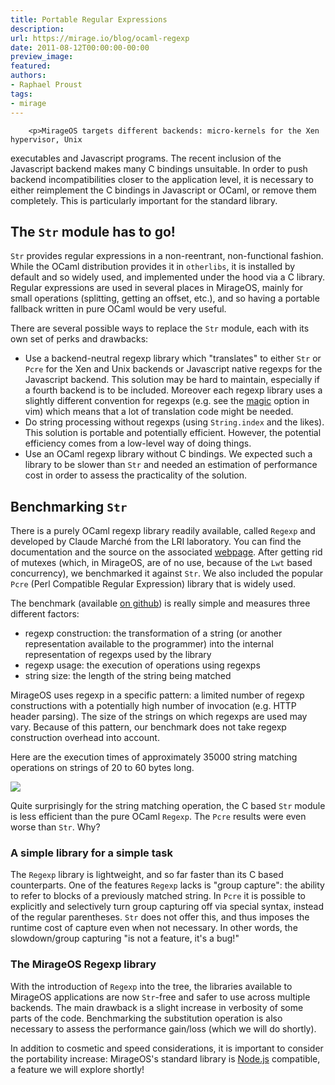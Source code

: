 ```yaml
---
title: Portable Regular Expressions
description:
url: https://mirage.io/blog/ocaml-regexp
date: 2011-08-12T00:00:00-00:00
preview_image:
featured:
authors:
- Raphael Proust
tags:
- mirage
---
```



        <p>MirageOS targets different backends: micro-kernels for the Xen hypervisor, Unix
executables and Javascript programs. The recent inclusion of the Javascript
backend makes many C bindings unsuitable. In order to push backend incompatibilities
closer to the application level, it is necessary to either reimplement the C
bindings in Javascript or OCaml, or remove them completely. This is particularly
important for the standard library.</p>
<h2>The <code>Str</code> module has to go!</h2>
<p><code>Str</code> provides regular expressions in a non-reentrant, non-functional fashion.
While the OCaml distribution provides it in <code>otherlibs</code>, it is installed by
default and so widely used, and implemented under the hood via a C library.
Regular expressions are used in several places in MirageOS, mainly for small
operations (splitting, getting an offset, etc.), and so having a portable
fallback written in pure OCaml would be very useful.</p>
<p>There are several possible ways to replace the <code>Str</code> module, each with its own
set of perks and drawbacks:</p>
<ul>
<li>Use a backend-neutral regexp library which &quot;translates&quot; to either <code>Str</code>
or <code>Pcre</code> for the Xen and Unix backends or Javascript native regexps for
the Javascript backend. This solution may be hard to maintain, especially if a
fourth backend is to be included. Moreover each regexp library uses a slightly
different convention for regexps (e.g. see the
<a href="http://vimdoc.sourceforge.net/htmldoc/pattern.html#/magic">magic</a> option in
vim) which means that a lot of translation code might be needed.
</li>
<li>Do string processing without regexps (using <code>String.index</code> and the likes).
This solution is portable and potentially efficient. However, the potential
efficiency comes from a low-level way of doing things.
</li>
<li>Use an OCaml regexp library without C bindings. We expected such a library to
be slower than <code>Str</code> and needed an estimation of performance cost in order to
assess the practicality of the solution.
</li>
</ul>
<h2>Benchmarking <code>Str</code></h2>
<p>There is a purely OCaml regexp library readily available, called <code>Regexp</code> and
developed by Claude March&eacute; from the LRI laboratory. You can find the
documentation and the source on the associated
<a href="http://www.lri.fr/~marche/regexp/">webpage</a>. After getting rid of mutexes
(which, in MirageOS, are of no use, because of the <code>Lwt</code> based
concurrency), we benchmarked it against <code>Str</code>. We also included the popular
<code>Pcre</code> (Perl Compatible Regular Expression) library that is widely used.</p>
<p>The benchmark (available <a href="http://github.com/raphael-proust/regexp-benchmark.git">on github</a>)
is really simple and measures three different factors:</p>
<ul>
<li>regexp construction: the transformation of a string (or another representation
available to the programmer) into the internal representation of regexps used
by the library
</li>
<li>regexp usage: the execution of operations using regexps
</li>
<li>string size: the length of the string being matched
</li>
</ul>
<p>MirageOS uses regexp in a specific pattern: a limited number of regexp
constructions with a potentially high number of invocation (e.g. HTTP header parsing).
The size of the strings on which regexps are used may vary.  Because of this pattern,
our benchmark does not take regexp construction overhead into account.</p>
<p>Here are the execution times of approximately 35000 string matching operations
on strings of 20 to 60 bytes long.</p>
<img src="https://mirage.io/graphics/all_1_1000_10.png"/>
<p>Quite surprisingly for the string matching operation, the C based <code>Str</code> module
is less efficient than the pure OCaml <code>Regexp</code>. The <code>Pcre</code> results were even worse
than <code>Str</code>. Why?</p>
<h3>A simple library for a simple task</h3>
<p>The <code>Regexp</code> library is lightweight, and so far faster than its C based
counterparts. One of the features <code>Regexp</code> lacks is &quot;group capture&quot;: the ability
to refer to blocks of a previously matched string. In <code>Pcre</code> it is possible to
explicitly and selectively turn group capturing off via special syntax,
instead of the regular parentheses. <code>Str</code> does not offer  this, and thus
imposes the runtime cost of capture even when not necessary. In other words, the
slowdown/group capturing &quot;is not a feature, it's a bug!&quot;</p>
<h3>The MirageOS Regexp library</h3>
<p>With the introduction of <code>Regexp</code> into the tree, the libraries available to MirageOS
applications are now <code>Str</code>-free and safer to use across multiple backends. The main
drawback is a slight increase in verbosity of some parts of the code.
Benchmarking the substitution operation is also necessary to assess the
performance gain/loss (which we will do shortly).</p>
<p>In addition to cosmetic and speed considerations, it is important to consider the
portability increase: MirageOS's standard library is <a href="http://nodejs.org">Node.js</a> compatible,
a feature we will explore shortly!</p>

      
